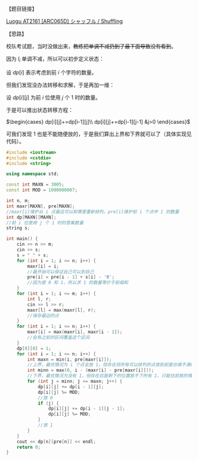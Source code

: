 【题目链接】

[Luogu AT2161 [ARC065D] シャッフル / Shuffling](https://www.luogu.com.cn/problem/AT2161)

【思路】

校队考试题，当时没做出来，~~教练把单调不减扔到了最下面导致没有看到~~。

因为 $l_i$ 单调不减，所以可以初步定义状态：

设 $dp[i]$ 表示考虑到前 $i$ 个字符的数量。

但我们发现没办法转移和求解，于是再加一维：

设 $dp[i][j]$ 为前 $i$ 位使用 $j$ 个 $1$ 时的数量。

于是可以推出状态转移方程：

$\begin{cases}
dp[i][j]+=dp[i-1][j]\\
dp[i][j]+=dp[i-1][j-1] &j>0
\end{cases}$

可我们发现 $1$ 也是不能随便放的，于是我们算出上界和下界就可以了（具体实现见代码）。

```cpp
#include <iostream>
#include <cstdio>
#include <string>

using namespace std;

const int MAXN = 3005;
const int MOD = 1000000007;

int n, m;
int maxr[MAXN], pre[MAXN];
//maxr[i]维护从 i 点最远可以和哪里重新排列，pre[i]维护前 i 个点中 1 的数量 
int dp[MAXN][MAXN]; 
//前 i 位使用 j 个 1 时的答案数量
string s;

int main() {
	cin >> n >> m;
	cin >> s;
	s = " " + s;
	for (int i = 1; i <= n; i++) {
		maxr[i] = i;
		//最开始可以保证自己可以到自己 
		pre[i] = pre[i - 1] + s[i] - '0';
		//因为是 0 和 1，所以求 1 的数量等价于前缀和 
	}
	for (int i = 1; i <= m; i++) {
		int l, r;
		cin >> l >> r;
		maxr[l] = max(maxr[l], r);
		//保存最远的点 
	}
	for (int i = 1; i <= n; i++) {
		maxr[i] = max(maxr[i], maxr[i - 1]);
		//会有之前的区间覆盖这个区间 
	}
	dp[0][0] = 1; 
	for (int i = 1; i <= n; i++) {
		int maxn = min(i, pre[maxr[i]]);
		//上界，最优情况为 i 个点全放 1，但存在将所有可以排列的点放到前面也填不满的情况 
		int minn = max(0, i - (maxr[i] - pre[maxr[i]]));
		//下界，最优情况为没有 1，但存在后面剩下的位置放不下所有 1，只能往前放的情况 
		for (int j = minn; j <= maxn; j++) {
			dp[i][j] += dp[i - 1][j];
			dp[i][j] %= MOD;
			//放 0 
			if (j) {
				dp[i][j] += dp[i - 1][j - 1];
				dp[i][j] %= MOD;
			}
			//放 1 
		}
	}
	cout << dp[n][pre[n]] << endl;
	return 0;
}
```